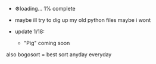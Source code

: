 - ⚙️loading... 1% complete
- maybe ill try to dig up my old python files maybe i wont

- update 1/18:
  - "Pig" coming soon

also bogosort = best sort anyday everyday
